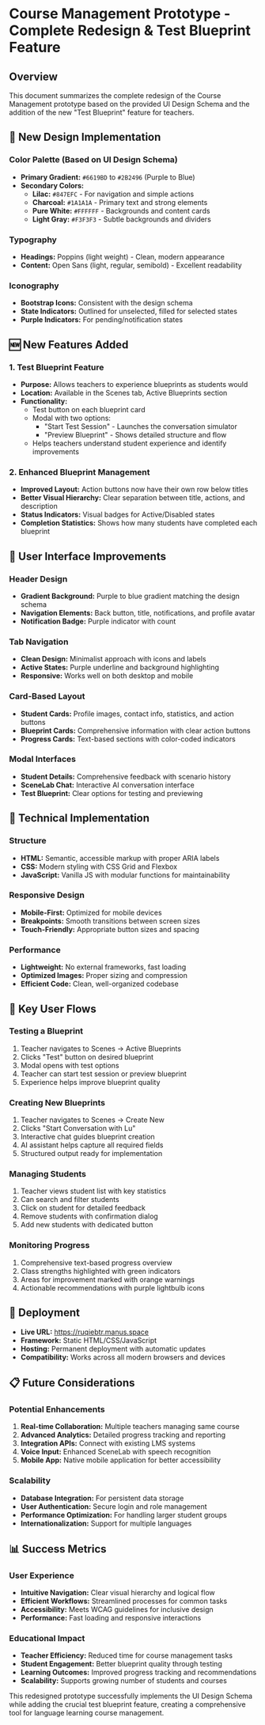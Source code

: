 # Course Management Prototype - Complete Redesign & Test Blueprint Feature

## Overview

This document summarizes the complete redesign of the Course Management prototype based on the provided UI Design Schema and the addition of the new "Test Blueprint" feature for teachers.

## 🎨 New Design Implementation

### Color Palette (Based on UI Design Schema)
- **Primary Gradient:** `#6619BD` to `#2B2496` (Purple to Blue)
- **Secondary Colors:**
  - **Lilac:** `#847EFC` - For navigation and simple actions
  - **Charcoal:** `#1A1A1A` - Primary text and strong elements
  - **Pure White:** `#FFFFFF` - Backgrounds and content cards
  - **Light Gray:** `#F3F3F3` - Subtle backgrounds and dividers

### Typography
- **Headings:** Poppins (light weight) - Clean, modern appearance
- **Content:** Open Sans (light, regular, semibold) - Excellent readability

### Iconography
- **Bootstrap Icons:** Consistent with the design schema
- **State Indicators:** Outlined for unselected, filled for selected states
- **Purple Indicators:** For pending/notification states

## 🆕 New Features Added

### 1. Test Blueprint Feature
- **Purpose:** Allows teachers to experience blueprints as students would
- **Location:** Available in the Scenes tab, Active Blueprints section
- **Functionality:**
  - Test button on each blueprint card
  - Modal with two options:
    - "Start Test Session" - Launches the conversation simulator
    - "Preview Blueprint" - Shows detailed structure and flow
  - Helps teachers understand student experience and identify improvements

### 2. Enhanced Blueprint Management
- **Improved Layout:** Action buttons now have their own row below titles
- **Better Visual Hierarchy:** Clear separation between title, actions, and description
- **Status Indicators:** Visual badges for Active/Disabled states
- **Completion Statistics:** Shows how many students have completed each blueprint

## 📱 User Interface Improvements

### Header Design
- **Gradient Background:** Purple to blue gradient matching the design schema
- **Navigation Elements:** Back button, title, notifications, and profile avatar
- **Notification Badge:** Purple indicator with count

### Tab Navigation
- **Clean Design:** Minimalist approach with icons and labels
- **Active States:** Purple underline and background highlighting
- **Responsive:** Works well on both desktop and mobile

### Card-Based Layout
- **Student Cards:** Profile images, contact info, statistics, and action buttons
- **Blueprint Cards:** Comprehensive information with clear action buttons
- **Progress Cards:** Text-based sections with color-coded indicators

### Modal Interfaces
- **Student Details:** Comprehensive feedback with scenario history
- **SceneLab Chat:** Interactive AI conversation interface
- **Test Blueprint:** Clear options for testing and previewing

## 🔧 Technical Implementation

### Structure
- **HTML:** Semantic, accessible markup with proper ARIA labels
- **CSS:** Modern styling with CSS Grid and Flexbox
- **JavaScript:** Vanilla JS with modular functions for maintainability

### Responsive Design
- **Mobile-First:** Optimized for mobile devices
- **Breakpoints:** Smooth transitions between screen sizes
- **Touch-Friendly:** Appropriate button sizes and spacing

### Performance
- **Lightweight:** No external frameworks, fast loading
- **Optimized Images:** Proper sizing and compression
- **Efficient Code:** Clean, well-organized codebase

## 🎯 Key User Flows

### Testing a Blueprint
1. Teacher navigates to Scenes → Active Blueprints
2. Clicks "Test" button on desired blueprint
3. Modal opens with test options
4. Teacher can start test session or preview blueprint
5. Experience helps improve blueprint quality

### Creating New Blueprints
1. Teacher navigates to Scenes → Create New
2. Clicks "Start Conversation with Lu"
3. Interactive chat guides blueprint creation
4. AI assistant helps capture all required fields
5. Structured output ready for implementation

### Managing Students
1. Teacher views student list with key statistics
2. Can search and filter students
3. Click on student for detailed feedback
4. Remove students with confirmation dialog
5. Add new students with dedicated button

### Monitoring Progress
1. Comprehensive text-based progress overview
2. Class strengths highlighted with green indicators
3. Areas for improvement marked with orange warnings
4. Actionable recommendations with purple lightbulb icons

## 🚀 Deployment

- **Live URL:** https://ruqiebtr.manus.space
- **Framework:** Static HTML/CSS/JavaScript
- **Hosting:** Permanent deployment with automatic updates
- **Compatibility:** Works across all modern browsers and devices

## 📋 Future Considerations

### Potential Enhancements
1. **Real-time Collaboration:** Multiple teachers managing same course
2. **Advanced Analytics:** Detailed progress tracking and reporting
3. **Integration APIs:** Connect with existing LMS systems
4. **Voice Input:** Enhanced SceneLab with speech recognition
5. **Mobile App:** Native mobile application for better accessibility

### Scalability
- **Database Integration:** For persistent data storage
- **User Authentication:** Secure login and role management
- **Performance Optimization:** For handling larger student groups
- **Internationalization:** Support for multiple languages

## 📊 Success Metrics

### User Experience
- **Intuitive Navigation:** Clear visual hierarchy and logical flow
- **Efficient Workflows:** Streamlined processes for common tasks
- **Accessibility:** Meets WCAG guidelines for inclusive design
- **Performance:** Fast loading and responsive interactions

### Educational Impact
- **Teacher Efficiency:** Reduced time for course management tasks
- **Student Engagement:** Better blueprint quality through testing
- **Learning Outcomes:** Improved progress tracking and recommendations
- **Scalability:** Supports growing number of students and courses

This redesigned prototype successfully implements the UI Design Schema while adding the crucial test blueprint feature, creating a comprehensive tool for language learning course management.

